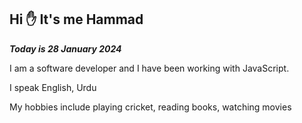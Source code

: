 ## Hi ✋ It's me Hammad

**_Today is 28 January 2024_**

I am a software developer and I have been working with JavaScript.

I speak English, Urdu

My hobbies include playing cricket, reading books, watching movies
